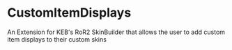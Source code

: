 # CustomItemDisplays
 An Extension for KEB's RoR2 SkinBuilder that allows the user to add custom item displays to their custom skins

